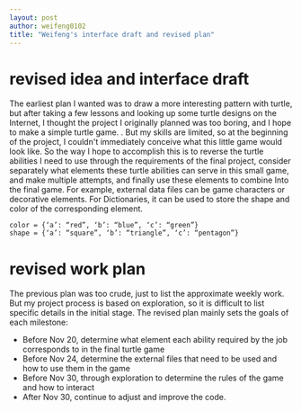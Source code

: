 ```yaml
---
layout: post
author: weifeng0102
title: "Weifeng's interface draft and revised plan"
---
```


  
# revised idea and interface draft
  
The earliest plan I wanted was to draw a more interesting pattern with turtle, but after taking a few lessons and looking up some turtle designs on the Internet, I thought the project I originally planned was too boring, and I hope to make a simple turtle game. .
But my skills are limited, so at the beginning of the project, I couldn't immediately conceive what this little game would look like. So the way I hope to accomplish this is to reverse the turtle abilities I need to use through the requirements of the final project, consider separately what elements these turtle abilities can serve in this small game, and make multiple attempts, and finally use these elements to combine Into the final game.
For example, external data files can be game characters or decorative elements.
For Dictionaries, it can be used to store the shape and color of the corresponding element.
```
color = {‘a’: “red”, ‘b’: “blue”, ‘c’: “green”}
shape = {‘a’: “square”, ‘b’: “triangle”, ‘c’: “pentagon”}
```
  
# revised work plan
The previous plan was too crude, just to list the approximate weekly work. But my project process is based on exploration, so it is difficult to list specific details in the initial stage. The revised plan mainly sets the goals of each milestone:
* Before Nov 20, determine what element each ability required by the job corresponds to in the final turtle game
* Before Nov 24, determine the external files that need to be used and how to use them in the game
* Before Nov 30, through exploration to determine the rules of the game and how to interact
* After Nov 30, continue to adjust and improve the code.
